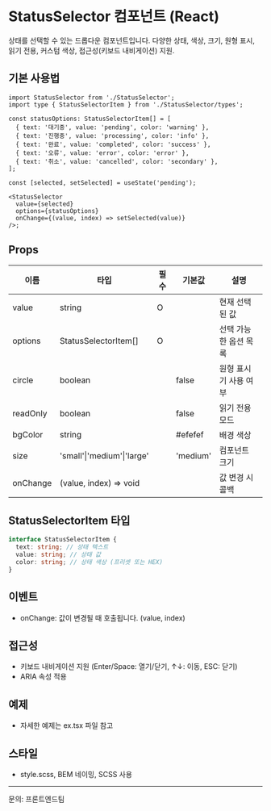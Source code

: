 # StatusSelector 컴포넌트 (React)

상태를 선택할 수 있는 드롭다운 컴포넌트입니다. 다양한 상태, 색상, 크기, 원형 표시, 읽기 전용, 커스텀 색상, 접근성(키보드 내비게이션) 지원.

## 기본 사용법

```tsx
import StatusSelector from './StatusSelector';
import type { StatusSelectorItem } from './StatusSelector/types';

const statusOptions: StatusSelectorItem[] = [
  { text: '대기중', value: 'pending', color: 'warning' },
  { text: '진행중', value: 'processing', color: 'info' },
  { text: '완료', value: 'completed', color: 'success' },
  { text: '오류', value: 'error', color: 'error' },
  { text: '취소', value: 'cancelled', color: 'secondary' },
];

const [selected, setSelected] = useState('pending');

<StatusSelector
  value={selected}
  options={statusOptions}
  onChange={(value, index) => setSelected(value)}
/>;
```

## Props

| 이름     | 타입                       | 필수 | 기본값   | 설명                  |
| -------- | -------------------------- | ---- | -------- | --------------------- |
| value    | string                     | O    |          | 현재 선택된 값        |
| options  | StatusSelectorItem[]       | O    |          | 선택 가능한 옵션 목록 |
| circle   | boolean                    |      | false    | 원형 표시기 사용 여부 |
| readOnly | boolean                    |      | false    | 읽기 전용 모드        |
| bgColor  | string                     |      | #efefef  | 배경 색상             |
| size     | 'small'\|'medium'\|'large' |      | 'medium' | 컴포넌트 크기         |
| onChange | (value, index) => void     |      |          | 값 변경 시 콜백       |

## StatusSelectorItem 타입

```ts
interface StatusSelectorItem {
  text: string; // 상태 텍스트
  value: string; // 상태 값
  color: string; // 상태 색상 (프리셋 또는 HEX)
}
```

## 이벤트

- onChange: 값이 변경될 때 호출됩니다. (value, index)

## 접근성

- 키보드 내비게이션 지원 (Enter/Space: 열기/닫기, ↑↓: 이동, ESC: 닫기)
- ARIA 속성 적용

## 예제

- 자세한 예제는 ex.tsx 파일 참고

## 스타일

- style.scss, BEM 네이밍, SCSS 사용

---

문의: 프론트엔드팀
